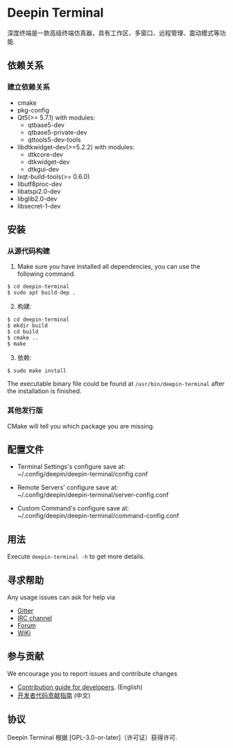 # Deepin Terminal

深度终端是一款高级终端仿真器，具有工作区、多窗口、远程管理、震动模式等功能.

## 依赖关系

### 建立依赖关系
* cmake
* pkg-config
* Qt5(>= 5.7.1) with modules:
  - qtbase5-dev
  - qtbase5-private-dev
  - qttools5-dev-tools
* libdtkwidget-dev(>=5.2.2) with modules:
  - dtkcore-dev
  - dtkwidget-dev
  - dtkgui-dev
* lxqt-build-tools(>= 0.6.0)
* libutf8proc-dev
* libatspi2.0-dev
* libglib2.0-dev
* libsecret-1-dev

## 安装

### 从源代码构建

1. Make sure you have installed all dependencies, you can use the following command.
```
$ cd deepin-terminal
$ sudo apt build-dep .
```

2. 构建:
```
$ cd deepin-terminal
$ mkdir build
$ cd build
$ cmake ..
$ make
```

3. 依赖:
```
$ sudo make install
```

The executable binary file could be found at `/usr/bin/deepin-terminal` after the installation is finished.

### 其他发行版

CMake will tell you which package you are missing.

## 配置文件

* Terminal Settings's configure save at:<br/>
~/.config/deepin/deepin-terminal/config.conf

* Remote Servers' configure save at:<br/>
~/.config/deepin/deepin-terminal/server-config.conf

* Custom Command's configure save at:<br/>
~/.config/deepin/deepin-terminal/command-config.conf

## 用法

Execute `deepin-terminal -h` to get more details.

## 寻求帮助

Any usage issues can ask for help via

* [Gitter](https://gitter.im/orgs/linuxdeepin/rooms)
* [IRC channel](https://webchat.freenode.net/?channels=deepin)
* [Forum](https://bbs.deepin.org)
* [WiKi](https://wiki.deepin.org/)

## 参与贡献

We encourage you to report issues and contribute changes

* [Contribution guide for developers](https://github.com/linuxdeepin/developer-center/wiki/Contribution-Guidelines-for-Developers-en). (English)
* [开发者代码贡献指南](https://github.com/linuxdeepin/developer-center/wiki/Contribution-Guidelines-for-Developers) (中文)

## 协议

Deepin Terminal 根据 [GPL-3.0-or-later]（许可证）获得许可.
